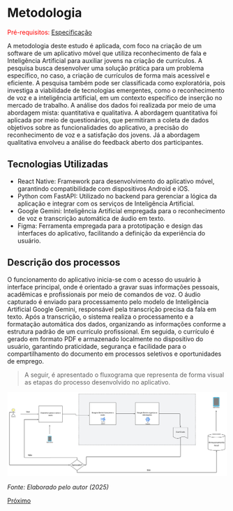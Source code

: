 # Metodologia

<span style="color:red">Pré-requisitos: <a href="3-Especificação.md">Especificação</a></span>

A metodologia deste estudo é aplicada, com foco na criação de um software de um aplicativo móvel que utiliza reconhecimento de fala e Inteligência Artificial para auxiliar jovens  na criação de currículos. A pesquisa busca desenvolver uma solução prática para um problema específico, no caso, a criação de currículos de forma mais acessível e eficiente. A pesquisa também pode ser classificada como exploratória, pois investiga a viabilidade de tecnologias emergentes, como o reconhecimento de voz e a inteligência artificial, em um contexto específico de inserção no mercado de trabalho. A análise dos dados foi realizada por meio de uma abordagem mista: quantitativa e qualitativa. A abordagem quantitativa foi aplicada por meio de questionários, que permitiram a coleta de dados objetivos sobre as funcionalidades do aplicativo, a precisão do reconhecimento de voz e a satisfação dos jovens. Já a abordagem qualitativa envolveu a análise do feedback aberto dos participantes.

## Tecnologias Utilizadas

- React Native: Framework para desenvolvimento do aplicativo móvel, garantindo compatibilidade com dispositivos Android e iOS.
- Python com FastAPI: Utilizado no backend para gerenciar a lógica da aplicação e integrar com os serviços de Inteligência Artificial.
- Google Gemini: Inteligência Artificial empregada para o reconhecimento de voz e transcrição automática de áudio em texto.
- Figma: Ferramenta empregada para a prototipação e design das interfaces do aplicativo, facilitando a definição da experiência do usuário.

## Descrição dos processos 

O funcionamento do aplicativo inicia-se com o acesso do usuário à interface principal, onde é orientado a gravar suas informações pessoais, acadêmicas e profissionais por meio de comandos de voz. O áudio capturado é enviado para processamento pelo modelo de Inteligência Artificial Google Gemini, responsável pela transcrição precisa da fala em texto. Após a transcrição, o sistema realiza o processamento e a formatação automática dos dados, organizando as informações conforme a estrutura padrão de um currículo profissional. Em seguida, o currículo é gerado em formato PDF e armazenado localmente no dispositivo do usuário, garantindo praticidade, segurança e facilidade para o compartilhamento do documento em processos seletivos e oportunidades de emprego.

> A seguir, é apresentado o fluxograma que representa de forma visual as etapas do processo desenvolvido no aplicativo.

![Arquitetura da projeto.jpeg](imagem/Arquitetura%20da%20projeto.jpeg)

*Fonte: Elaborado pelo autor (2025)*


[Próximo](./5-Resultado.md)
